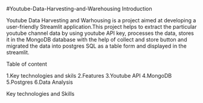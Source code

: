 #Youtube-Data-Harvesting-and-Warehousing
Introduction

Youtube Data Harvesting and Warhousing is a project aimed at developing a user-friendly Streamlit application.This project helps to extract the particular youtube channel data by using youtube API key, processes the data, stores it in the MongoDB database with the help of collect and store button and migrated the data into postgres SQL as a table form and displayed in the streamlit. 

Table of content

1.Key technologies and skils
2.Features
3.Youtube API
4.MongoDB
5.Postgres
6.Data Analysis


Key technologies and Skills

<pip install google-api-python-client
pip install pymongo
pip install psycopg2
pip install pandas as pd
pip install streamlit as st>

